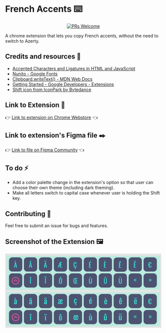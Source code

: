 # French Accents ⌨️
<p  align="center">
<a  href="http://makeapullrequest.com">
<img  src="https://img.shields.io/badge/PRs-welcome-brightgreen.svg?style=flat-square"  alt="PRs Welcome">
</a>
</p>
A chrome extension that lets you copy French accents, without the need to switch to Azerty.

## Credits and resources 🎨
- [Accented Characters and Ligatures in HTML and JavaScript](http://www.javascripter.net/faq/accentedcharacters.htm)
- [Nunito - Google Fonts](https://fonts.google.com/specimen/Nunito)
- [Clipboard.writeText() - MDN Web Docs](https://developer.mozilla.org/en-US/docs/Web/API/Clipboard/writeText)
- [Getting Started - Google Developers - Extensions](https://developer.chrome.com/docs/extensions/mv3/getstarted/)
- [Shift icon from IconPark by Bytedance](https://iconpark.oceanengine.com/official)

## Link to Extension 🔗
👉 [Link to extension on Chrome Webstore](https://chrome.google.com/webstore/detail/french-accents/jmnjcglbcleaddocnpkckjmlloeaaaak/) 👈

## Link to extension's Figma file ✒️
👉 [Link to file on Figma Community](https://www.figma.com/community/file/1090739194841563580/French-Accents-Chrome-Extension) 👈

## To do ⚡
- Add a color palette change in the extension's option so that user can choose their own theme (including dark theming).
- Make all letters switch to capital case whenever user is holding the Shift key.

## Contributing 🚀
Feel free to submit an issue for bugs and features.

## Screenshot of the Extension 🖼
<p float="left">
  <img src="screenshots/extension-screenshot.png" width="700" />
</p>

<!-- ## 🎖 Contributors
<a href = "https://github.com/itsmaisfrench-accents/contributors">
  <img src = "https://contrib.rocks/image?repo=itsmais/french-accents"/>
</a>
 -->
